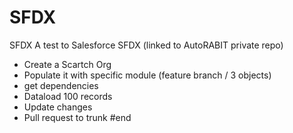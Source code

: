 # SFDX
SFDX
A test to Salesforce SFDX (linked to AutoRABIT private repo)
- Create a Scartch Org
- Populate it with specific module (feature branch / 3 objects)
- get dependencies
- Dataload 100 records
- Update changes
- Pull request to trunk
#end
